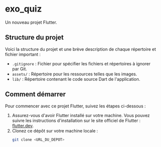 # exo_quiz

Un nouveau projet Flutter.

## Structure du projet

Voici la structure du projet et une brève description de chaque répertoire et fichier important :

- `.gitignore` : Fichier pour spécifier les fichiers et répertoires à ignorer par Git.
- `assets/` : Répertoire pour les ressources telles que les images.
- `lib/` : Répertoire contenant le code source Dart de l'application.

## Comment démarrer

Pour commencer avec ce projet Flutter, suivez les étapes ci-dessous :

1. Assurez-vous d'avoir Flutter installé sur votre machine. Vous pouvez suivre les instructions d'installation sur le site officiel de Flutter : [flutter.dev](https://flutter.dev).
2. Clonez ce dépôt sur votre machine locale :
   ```sh
   git clone <URL_DU_DEPOT>
   ```
